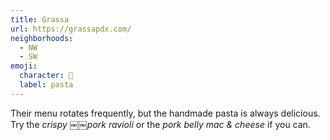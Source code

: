 ```yaml
---
title: Grassa
url: https://grassapdx.com/
neighborhoods:
  - NW
  - SW
emoji:
  character: 🍝
  label: pasta
---
```


Their menu rotates frequently, but the handmade pasta is always delicious. Try the _crispy ￼￼pork ravioli_ or the _pork belly mac & cheese_ if you can.
